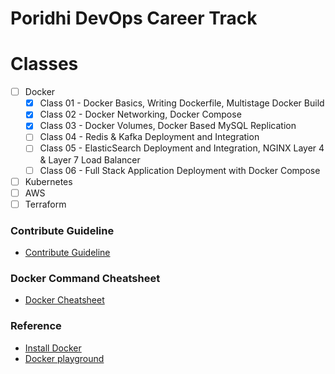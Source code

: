 # Poridhi DevOps Career Track

# Classes

- [ ] Docker
  - [x] Class 01 - Docker Basics, Writing Dockerfile, Multistage Docker Build
  - [x] Class 02 - Docker Networking, Docker Compose
  - [x] Class 03 - Docker Volumes, Docker Based MySQL Replication
  - [ ] Class 04 - Redis & Kafka Deployment and Integration
  - [ ] Class 05 - ElasticSearch Deployment and Integration, NGINX Layer 4 & Layer 7 Load Balancer
  - [ ] Class 06 - Full Stack Application Deployment with Docker Compose
- [ ] Kubernetes
- [ ] AWS
- [ ] Terraform

### Contribute Guideline
- [Contribute Guideline](contribute.md#contribute-guideline)

### Docker Command Cheatsheet
- [Docker Cheatsheet](docker-chetsheet.md#docker-chetsheet)

### Reference
- [Install Docker](https://docs.docker.com/desktop/install/windows-install/)
- [Docker playground](https://labs.play-with-docker.com/)

